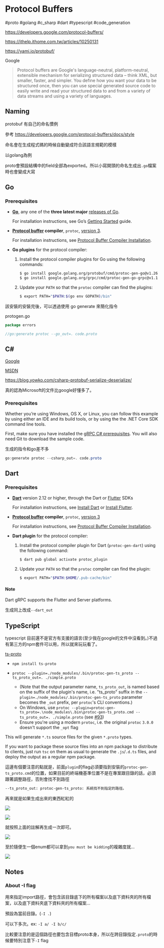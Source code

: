 # Protocol Buffers

#proto #golang #c_sharp #dart #typescript #code_generation

https://developers.google.com/protocol-buffers/

https://ithelp.ithome.com.tw/articles/10250131

https://yami.io/protobuf/

Google

> Protocol buffers are Google's language-neutral, platform-neutral, extensible mechanism for serializing structured data – think XML, but smaller, faster, and simpler. You define how you want your data to be structured once, then you can use special generated source code to easily write and read your structured data to and from a variety of data streams and using a variety of languages.

## Naming

protobuf 有自己的命名慣例

參考 https://developers.google.com/protocol-buffers/docs/style

命名會在生成程式碼的時候自動變成符合該語言規範的模樣

以golang為例

proto會預設結構中的field全部為exported。所以小寫開頭的命名生成出`.go`檔案時也會變成大寫

## Go

### Prerequisites

- **[Go](https://golang.org/)**, any one of the **three latest major** [releases of Go](https://golang.org/doc/devel/release.html).
  
  For installation instructions, see Go’s [Getting Started](https://golang.org/doc/install) guide.

- **[Protocol buffer](https://developers.google.com/protocol-buffers) compiler**, `protoc`, [version 3](https://developers.google.com/protocol-buffers/docs/proto3).
  
  For installation instructions, see [Protocol Buffer Compiler Installation](https://grpc.io/docs/protoc-installation/).

- **Go plugins** for the protocol compiler:
  
  1. Install the protocol compiler plugins for Go using the following commands:
     
     ```sh
     $ go install google.golang.org/protobuf/cmd/protoc-gen-go@v1.26
     $ go install google.golang.org/grpc/cmd/protoc-gen-go-grpc@v1.1
     ```
  
  2. Update your `PATH` so that the `protoc` compiler can find the plugins:
     
     ```sh
     $ export PATH="$PATH:$(go env GOPATH)/bin"
     ```

該安裝的安裝完後，可以透過使用 go generate 來簡化指令

protogen.go

```go
package errors

//go:generate protoc --go_out=. code.proto
```

## C\#

[Google](https://developers.google.com/protocol-buffers/docs/csharptutorial)

[MSDN](https://docs.microsoft.com/zh-tw/aspnet/core/grpc/?view=aspnetcore-5.0)

https://blog.yowko.com/csharp-protobuf-serialize-deserialize/

真的認為Microsoft的文件比google好懂多了。

### Prerequisites

Whether you’re using Windows, OS X, or Linux, you can follow this example by using either an IDE and its build tools, or by using the the .NET Core SDK command line tools.

First, make sure you have installed the [gRPC C# prerequisites](https://github.com/grpc/grpc/blob/v1.41.0/src/csharp/README.md#prerequisites). You will also need Git to download the sample code.

生成的指令和go差不多

```powershell
go:generate protoc --csharp_out=. code.proto
```

## Dart

### Prerequisites

- **[Dart](https://dart.dev/)** version 2.12 or higher, through the Dart or [Flutter](https://flutter.dev/) SDKs
  
  For installation instructions, see [Install Dart](https://dart.dev/install) or [Install Flutter](https://flutter.dev/docs/get-started/install).

- **[Protocol buffer](https://developers.google.com/protocol-buffers) compiler**, `protoc`, [version 3](https://developers.google.com/protocol-buffers/docs/proto3)
  
  For installation instructions, see [Protocol Buffer Compiler Installation](https://grpc.io/docs/protoc-installation/).

- **Dart plugin** for the protocol compiler:
  
  1. Install the protocol compiler plugin for Dart (`protoc-gen-dart`) using the following command:
     
     ```sh
     $ dart pub global activate protoc_plugin
     ```
  
  2. Update your `PATH` so that the `protoc` compiler can find the plugin:
     
     ```sh
     $ export PATH="$PATH:$HOME/.pub-cache/bin"
     ```

#### Note

Dart gRPC supports the Flutter and Server platforms.

生成同上改成`--dart_out`

## TypeScript

typescript 目前還不是官方有支援的語言(至少我在google的文件中沒看到。)不過有第三方的npm套件可以用，所以就來玩玩看了。

[ts-proto](https://github.com/stephenh/ts-proto)

- `npm install ts-proto`

- ```
  protoc --plugin=./node_modules/.bin/protoc-gen-ts_proto --ts_proto_out=. ./simple.proto
  ```
  
  - (Note that the output parameter name, `ts_proto_out`, is named based on the suffix of the plugin's name, i.e. "ts_proto" suffix in the `--plugin=./node_modules/.bin/protoc-gen-ts_proto` parameter becomes the `_out` prefix, per `protoc`'s CLI conventions.)
  - On Windows, use `protoc --plugin=protoc-gen-ts_proto=.\node_modules\.bin\protoc-gen-ts_proto.cmd --ts_proto_out=. ./simple.proto` (see [#93](https://github.com/stephenh/ts-proto/issues/93))
  - Ensure you're using a modern `protoc`, i.e. the original `protoc` `3.0.0` doesn't support the `_opt` flag

This will generate `*.ts` source files for the given `*.proto` types.

If you want to package these source files into an npm package to distribute to clients, just run `tsc` on them as usual to generate the `.js`/`.d.ts` files, and deploy the output as a regular npm package.

這邊有個要注意的點就是，前面`plugin`的flag必須要指到安裝的`protoc-gen-ts_proto.cmd`的位置，如果目前的終端機基準位置不是在專案跟目錄的話，必須跟著調整路徑，否則會找不到路徑

```bash
--ts_proto_out: protoc-gen-ts_proto: 系統找不到指定的路徑。
```

再來就是如果生成出來的東西紅紅的

![](https://i.imgur.com/iyrKNMQ.png)

![](C:\Users\rockefel\AppData\Roaming\Typora\typora-user-images\image-20220325112248570.png)

就按照上面的註解再生成一次即可。

![](https://i.imgur.com/Se8MDor.png)

至於隨便生一個enum都可以拿到`you must be kidding`的複雜度就...

![](https://i.imgur.com/b2jSWbU.png)





## Notes



### About -I flag



用來指定import路徑，會包含該目錄底下的所有檔案以及底下資料夾的所有檔案，以及底下資料夾底下資料夾的所有檔案...

預設為當前目錄。(`-I .`)

可以下多次。ex: `-I a/ -I b/c/`

比較要注意的是這個路徑也要包含目標proto本身，所以在跨目錄指定`.proto`的時候要特別注意下`-I` flag


